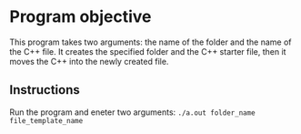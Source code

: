 # Program objective

This program takes two arguments: the name of the folder and the name of the 
C++ file. It creates the specified folder and the C++ starter file, then it 
moves the C++ into the newly created file.

## Instructions

Run the program and eneter two arguments: 
```./a.out folder_name file_template_name```
